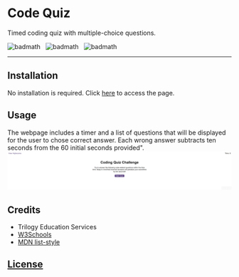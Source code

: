 # Code Quiz
Timed coding quiz with multiple-choice questions.

![badmath](https://img.shields.io/badge/JavaScript-56%25-%23efd81d)&nbsp;&nbsp;&nbsp;![badmath](https://img.shields.io/badge/HTML-15%25-%23e34c26)&nbsp;&nbsp;&nbsp;![badmath](https://img.shields.io/badge/CSS-29%25-%23563d7c)

---
## Installation

No installation is required.
Click [here](https://lorettarehm.github.io/Code-Quiz/) to access the page.

## Usage 
The webpage includes a timer and a list of questions that will be displayed for the user to chose correct answer.
Each wrong answer subtracts ten seconds from the 60 initial seconds provided".
![The webpage includes a timer and a list of questions that will be displayed for the user to chose correct answer. Each wrong answer subtracts 5 seconds from the 60 initial seconds provided.](./assets/img/lorettarehm.github.io_Code-Quiz_.png)

## Credits
* Trilogy Education Services
* [W3Schools](https://www.w3schools.com/)
* [MDN list-style](https://developer.mozilla.org/en-US/docs/Web/CSS/list-style)

## [License](./LICENSE)
